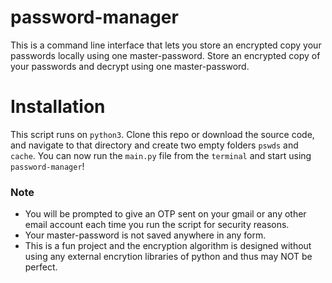 # password-manager
This is a command line interface that lets you store an encrypted copy your passwords locally using one master-password. 
Store an encrypted copy of your passwords and decrypt using one master-password.

# Installation
This script runs on `python3`.
Clone this repo or download the source code, and navigate to that directory and create two empty folders `pswds` and `cache`. You can now run the `main.py` file from the `terminal` and start using `password-manager`!

### Note
- You will be prompted to give an OTP sent on your gmail or any other email account each time you run the script for security reasons.
- Your master-password is not saved anywhere in any form.
- This is a fun project and the encryption algorithm is designed without using any external encrytion libraries of python and thus may NOT be perfect.
